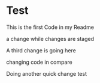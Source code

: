 # Test

This is the first Code in my Readme

a change while changes are staged
 
 A third change is going here

 changing code in compare

 Doing another quick change test